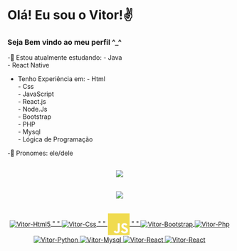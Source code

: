 # Olá! Eu sou o Vitor!✌ 

 ### Seja Bem vindo ao meu perfil  ^_^

-📝 Estou atualmente estudando:
      - Java <br>
      - React Native <br>
      
- Tenho Experiência em:
      - Html <br>
      - Css <br>
      - JavaScript <br>
      - React.js <br>
      - Node.Js <br>
      - Bootstrap <br>
      - PHP <br>
      - Mysql <br>
      - Lógica de Programação <br>
      
-🎩 Pronomes: ele/dele

##

<div align="center">
  <a href="https://github.com/VitorNovaisV">
  <img height="180em" src="https://github-readme-stats.vercel.app/api?username=VitorNovaisV&show_icons=true&theme=dark&include_all_commits=true&count_private=true"/>
 
 ##
 
 <img height="180em" src="https://github-readme-stats.vercel.app/api/top-langs/?username=VitorNovaisV&layout=compact&langs_count=7&theme=dark"/>
  
</div>

##



<div align="center">

   <img align="center" alt="Vitor-Html5" height="50" width="50" src="https://cdn.jsdelivr.net/gh/devicons/devicon/icons/html5/html5-original.svg">
 " "
   <img align="center" alt="Vitor-Css" height="50" width="50" src="https://cdn.jsdelivr.net/gh/devicons/devicon/icons/css3/css3-plain-wordmark.svg">
 " "
   <img align="center" alt="Vitor-Js" height="50" width="50" src="https://raw.githubusercontent.com/devicons/devicon/master/icons/javascript/javascript-plain.svg">
 " "
   <img align="center" alt="Vitor-Bootstrap" height="50" width="50" src="https://cdn.jsdelivr.net/gh/devicons/devicon/icons/bootstrap/bootstrap-plain-wordmark.svg">
 
 
   <img align="center" alt="Vitor-Php" height="50" width="50" src="https://cdn.jsdelivr.net/gh/devicons/devicon/icons/php/php-original.svg">
 
 
   <img align="center" alt="Vitor-Python" height="50" width="50" src="https://cdn.jsdelivr.net/gh/devicons/devicon/icons/python/python-original.svg">
 
 
   <img align="center" alt="Vitor-Mysql" height="50" width="50" src="https://cdn.jsdelivr.net/gh/devicons/devicon/icons/mysql/mysql-original-wordmark.svg">
 
 
   <img align="center" alt="Vitor-React" height="50" width="50" src="https://cdn.jsdelivr.net/gh/devicons/devicon/icons/react/react-original.svg">
 
 
   <img align="center" alt="Vitor-React" height="50" width="50" src="https://cdn.jsdelivr.net/gh/devicons/devicon/icons/nodejs/nodejs-original.svg" />
   
</div>

